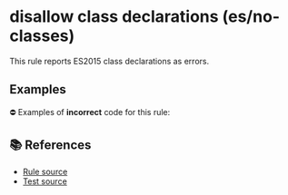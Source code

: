 # disallow class declarations (es/no-classes)

This rule reports ES2015 class declarations as errors.

## Examples

⛔ Examples of **incorrect** code for this rule:

<eslint-playground type="bad" code="/*eslint es/no-classes: error */
class A {}
const B = class {}
" />

## 📚 References

- [Rule source](https://github.com/mysticatea/eslint-plugin-es/blob/v1.2.0/lib/rules/no-classes.js)
- [Test source](https://github.com/mysticatea/eslint-plugin-es/blob/v1.2.0/tests/lib/rules/no-classes.js)

